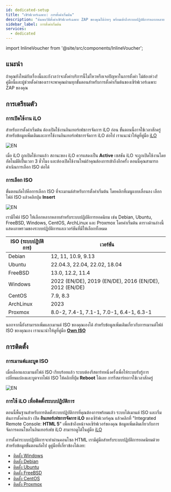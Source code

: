 ```yaml
---
id: dedicated-setup
title: "เซิร์ฟเวอร์เฉพาะ: การตั้งค่าเริ่มต้น"
description: "ค้นพบวิธีตั้งค่าเซิร์ฟเวอร์เฉพาะ ZAP ของคุณได้ง่ายๆ พร้อมเข้าถึงระบบปฏิบัติการหลากหลาย → เรียนรู้เพิ่มเติมตอนนี้"
sidebar_label: การตั้งค่าเริ่มต้น
services:
  - dedicated
---
```


import InlineVoucher from '@site/src/components/InlineVoucher';

## แนะนำ
ถ้าคุณยังใหม่กับเรื่องนี้และกังวลว่าจะตั้งค่าบริการนี้ไม่ไหวหรือเจอปัญหาในการตั้งค่า ไม่ต้องห่วง! คู่มือนี้และผู้ช่วยตั้งค่าของเราจะพาคุณผ่านทุกขั้นตอนสำหรับการตั้งค่าเริ่มต้นของเซิร์ฟเวอร์เฉพาะ ZAP ของคุณ

<InlineVoucher />

## การเตรียมตัว

### การเปิดใช้งาน iLO
สำหรับการตั้งค่าเริ่มต้น ต้องเปิดใช้งานอินเทอร์เฟซการจัดการ iLO ก่อน ขั้นตอนนี้อาจใช้เวลาสักครู่ สำหรับข้อมูลเพิ่มเติมและการใช้งานอินเทอร์เฟซการจัดการ iLO ต่อไป เราแนะนำให้ดูที่คู่มือ [iLO](dedicated-ilo.md)

![EN](https://screensaver01.zap-hosting.com/index.php/s/xmAFAt4CXTt7b7c/preview)

เมื่อ iLO ถูกเปิดใช้งานแล้ว สถานะของ iLO ควรแสดงเป็น **Active** เซสชัน iLO จะถูกเปิดใช้งานโดยอัตโนมัติเป็นเวลา 3 ชั่วโมง และต้องเปิดใช้งานใหม่ถ้าคุณต้องการเข้าถึงอีกครั้ง ตอนนี้คุณสามารถดำเนินการเลือก ISO ต่อได้

### การเลือก ISO

ขั้นตอนถัดไปคือการเลือก ISO ที่จะเมานต์สำหรับการตั้งค่าเริ่มต้น โดยคลิกที่เมนูแบบเลื่อนลง เลือกไฟล์ ISO แล้วคลิกปุ่ม **Insert**

![EN](https://screensaver01.zap-hosting.com/index.php/s/SfMfrWHpjAGeMgo/preview)

เรามีไฟล์ ISO ให้เลือกหลากหลายสำหรับระบบปฏิบัติการยอดนิยม เช่น Debian, Ubuntu, FreeBSD, Windows, CentOS, ArchLinux และ Proxmox โดยค่าเริ่มต้น ตารางด้านล่างนี้แสดงภาพรวมของระบบปฏิบัติการและเวอร์ชันที่มีให้เลือกทั้งหมด

| ISO (ระบบปฏิบัติการ) | เวอร์ชัน                                               |
| -------------------- | ------------------------------------------------------ |
| Debian               | 12, 11, 10.9, 9.13                                     |
| Ubuntu               | 22.04.3, 22.04, 22.02, 18.04                           |
| FreeBSD              | 13.0, 12.2, 11.4                                       |
| Windows              | 2022 (EN/DE), 2019 (EN/DE), 2016 (EN/DE), 2012 (EN/DE) |
| CentOS               | 7.9, 8.3                                               |
| ArchLinux            | 2023                                                   |
| Proxmox              | 8.0-2, 7.4-1, 7.1-1, 7.0-1, 6.4-1, 6.3-1               |

นอกจากนี้ยังสามารถเพิ่มและเมานต์ ISO ของคุณเองได้ สำหรับข้อมูลเพิ่มเติมเกี่ยวกับการเมานต์ไฟล์ ISO ของคุณเอง เราแนะนำให้ดูที่คู่มือ **[Own ISO](dedicated-iso.md)**

## การติดตั้ง

### การเมานต์และบูต ISO

เมื่อเลือกและเมานต์ไฟล์ ISO เรียบร้อยแล้ว ระบบต้องรีสตาร์ทหนึ่งครั้งเพื่อให้ระบบรับรู้การเปลี่ยนแปลงและบูตจากไฟล์ ISO ให้คลิกที่ปุ่ม **Reboot** ได้เลย การรีสตาร์ทอาจใช้เวลาสักครู่

![EN](https://screensaver01.zap-hosting.com/index.php/s/zPQagx6yD5nCM7L/preview)

### การใช้ iLO เพื่อติดตั้งระบบปฏิบัติการ

ตอนนี้พื้นฐานสำหรับการติดตั้งระบบปฏิบัติการที่คุณต้องการพร้อมแล้ว ระบบได้เมานต์ ISO และเริ่มต้นการตั้งค่าแล้ว เปิด **อินเทอร์เฟซการจัดการ iLO** ของเซิร์ฟเวอร์คุณ แล้วคลิกที่ "Integrated Remote Console: **HTML 5**" เพื่อเข้าถึงหน้าจอเซิร์ฟเวอร์ของคุณ ข้อมูลเพิ่มเติมเกี่ยวกับการจัดการคอนโซลในอินเทอร์เฟซ iLO สามารถดูได้ในคู่มือ [iLO](dedicated-ilo.md)

การตั้งค่าระบบปฏิบัติการจะทำผ่านคอนโซล HTML เรามีคู่มือสำหรับระบบปฏิบัติการยอดนิยมด้วย สำหรับข้อมูลขั้นตอนถัดไป ดูคู่มือที่เกี่ยวข้องได้เลย:

- [ติดตั้ง Windows](dedicated-windows.md)
- [ติดตั้ง Debian](dedicated-linux-debian.md)
- [ติดตั้ง Ubuntu](dedicated-linux-ubuntu.md)
- [ติดตั้ง FreeBSD](dedicated-freebsd.md)
- [ติดตั้ง CentOS](dedicated-centos.md)
- [ติดตั้ง Proxmox](dedicated-proxmox.md)

<InlineVoucher />